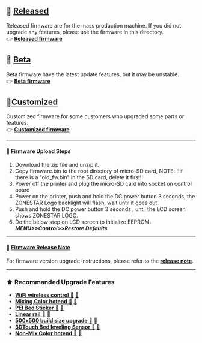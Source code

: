 ## :file_folder: [Released](./released/)
Released firmware are for the mass production machine. If you did not upgrade any features, please use the firmware in this directory.    
:point_right: [**Released firmware**](./released/readme.md)
 
## :file_folder: [Beta](./beta/)
Beta firmware have the latest update features, but it may be unstable.    
:point_right: [**Beta firmware**](./beta/readme.md)

## :file_folder:[Customized](./customized/)
Customized firmware for some customers who upgraded some parts or features.     
:point_right: [**Customized firmware**](./customized/readme.md)

----
#### :wrench: Firmware Upload Steps 
1. Download the zip file and unzip it.
2. Copy firmware.bin to the root directory of micro-SD card, 
NOTE: !!if there is a "old_fw.bin" in the SD card, delete it first!!
3. Power off the printer and plug the micro-SD card into socket on control board
4. Power on the printer, push and hold the DC power button 3 seconds, the ZONESTAR Logo backlight will flash, wait until it goes out.
5. Push and hold the DC power button 3 seconds , until the LCD screen shows ZONESTAR LOGO.
6. Do the below step on LCD screen to initialize EEPROM: ***MENU>>Control>>Restore Defaults***

----
#### :blue_book: [Firmware Release Note](./releasenote.md)   
For firmware version upgrade instructions, please refer to the [**release note**](./releasenote.md).

-----
### :arrow_up: Recommanded Upgrade Features
- [**WiFi wireless control** :gift:](#SPY_WIFI)  [:gift:](#AE_WIFI)   
- [**Mixing Color hotend** :gift:](#AE_M4V6) [:gift:](#SPY_M4V6)
- [**PEI Bed Sticker**  :gift:](#SPY_PEI) [:gift:](#AE_PEI)
- [**Linear rail**  :gift:](#SPY_LR) [:gift:](#AE_LR)
- [**500x500 build size upgrade**  :gift:](#SPY_UK500) [:gift:](#AE_UK500)
- [**3DTouch Bed leveling Sensor**  :gift:](#SPY_3DTOUCH) [:gift:](#AE_3DTOUCH)
- [**Non-Mix Color hotend** :gift:](#AE_E4) [:gift:](#SPY_E4)

[SPY_WIFI]: https://bit.ly/3rB7mx1
[AE_WIFI]: https://www.aliexpress.com/item/3256802192236737.html

[SPY_M4V6]: https://bit.ly/SPYM4V6
[AE_M4V6]: https://www.aliexpress.com/item/3256804361331443.html

[SPY_E4]: https://bit.ly/39qDtKp
[AE_E4]: https://www.aliexpress.com/item/3256802765462947.html

[SPY_LR]: https://www.zonestar3dshop.com/products/new-arrival-z9v5pro-3d-printer-linear-rail-upgrade-kit-for-zonestar-z9v5pro-mgn9h-slider-3d-printer-parts
[AE_LR]: https://www.aliexpress.com/item/1005005599988527.html

[SPY_3DTOUCH]: https://www.zonestar3dshop.com/products/3d-touch-bltouch-bed-auto-leveling-sensor-for-3d-printers
[AE_3DTOUCH]: https://www.aliexpress.com/item/1005001464420529.html

[SPY_UK500]: https://bit.ly/3QhWJtf
[AE_UK500]: https://www.aliexpress.com/item/1005005625336328.html

[SPY_PEI]: https://www.zonestar3dshop.com/products/easy-removal-pei-spring-steel-sheet-hotbed-sticker-flexible-magnetic-310mmx310mm
[AE_PEI]: https://www.aliexpress.com/item/1005004651715035.html



